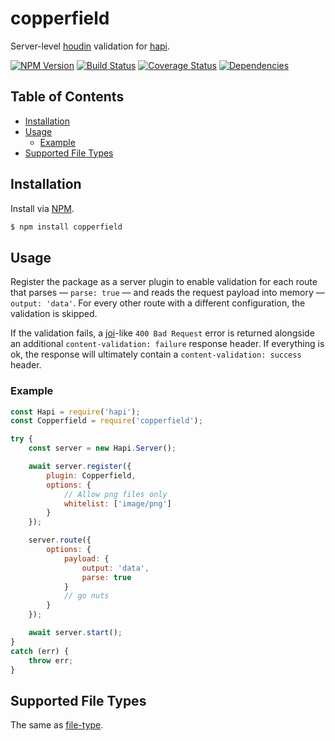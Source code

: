 # copperfield
Server-level [houdin](https://github.com/ruiquelhas/houdin) validation for [hapi](https://github.com/hapijs/hapi).

[![NPM Version][fury-img]][fury-url] [![Build Status][travis-img]][travis-url] [![Coverage Status][coveralls-img]][coveralls-url] [![Dependencies][david-img]][david-url]

## Table of Contents

- [Installation](#installation)
- [Usage](#usage)
  - [Example](#example)
- [Supported File Types](#supported-file-types)

## Installation
Install via [NPM](https://www.npmjs.org).

```sh
$ npm install copperfield
```

## Usage
Register the package as a server plugin to enable validation for each route that parses — `parse: true` — and reads the request payload into memory — `output: 'data'`. For every other route with a different configuration, the validation is skipped.

If the validation fails, a [joi](https://github.com/hapijs/joi)-like `400 Bad Request` error is returned alongside an additional `content-validation: failure` response header. If everything is ok, the response will ultimately contain a `content-validation: success` header.

### Example

```js
const Hapi = require('hapi');
const Copperfield = require('copperfield');

try {
    const server = new Hapi.Server();

    await server.register({
        plugin: Copperfield,
        options: {
            // Allow png files only
            whitelist: ['image/png']
        }
    });

    server.route({
        options: {
            payload: {
                output: 'data',
                parse: true
            }
            // go nuts
        }
    });

    await server.start();
}
catch (err) {
    throw err;
}
```

## Supported File Types
The same as [file-type](https://github.com/sindresorhus/file-type/tree/v7.0.0#supported-file-types).

[coveralls-img]: https://coveralls.io/repos/ruiquelhas/copperfield/badge.svg
[coveralls-url]: https://coveralls.io/github/ruiquelhas/copperfield
[david-img]: https://david-dm.org/ruiquelhas/copperfield.svg
[david-url]: https://david-dm.org/ruiquelhas/copperfield
[fury-img]: https://badge.fury.io/js/copperfield.svg
[fury-url]: https://badge.fury.io/js/copperfield
[travis-img]: https://travis-ci.org/ruiquelhas/copperfield.svg
[travis-url]: https://travis-ci.org/ruiquelhas/copperfield
